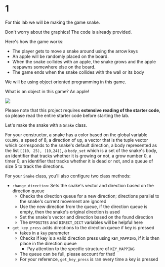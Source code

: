 # 1

For this lab we will be making the game snake.

Don't worry about the graphics! The code is already provided.

Here's how the game works:

* The player gets to move a snake around using the arrow keys
* An apple will be randomly placed on the board.
* When the snake collides with an apple, the snake grows and the apple respawns somewhere else on the board.
* The game ends when the snake collides with the wall or its body

We will be using object oriented programming in this game.

What is an object in this game? An apple!

![](https://images.pexels.com/photos/106690/pexels-photo-106690.jpeg?auto=compress&cs=tinysrgb&dpr=2&h=650&w=940)

Please note that this project requires **extensive reading of the starter code**, so please read the entire starter code before starting the lab.

Let's make the snake with a `Snake` class.

For your constructor, a snake has a color based on the global variable `COLORS`, a speed of 8, a direction of up, a vector that is the tuple vector which corresponds to the snake's default direction, a body represented as the list `[(10, 25), (10,24)]`, a `body_set` which is a set of the snake's body, an identifier that tracks whether it is growing or not, a grow number 0, a timer 0, an identifier that tracks whether it is dead or not, and a queue of size 5 to track the directions.

For your `Snake` class, you'll also configure two class methods:

* `change_direction`: Sets the snake's vector and direction based on the direction queue
  * Checks the direction queue for a new direction; directions parallel to the snake's current movement are ignored
  * Use the new direction from the queue, if the direction queue is empty, then the snake's original direction is used
  * Set the snake's vector and direction based on the found direction
  * The `OPPOSITES` and `DIRECT_DICT` variables will be helpful here
* `get_key_press` adds directions to the direction queue if key is pressed
  * takes in a `key` parameter
  * Checks if key is a valid direction press using `KEY_MAPPING`, if it is then place in the direction queue
    * Pay attention to the specific structure of `KEY_MAPPING`
  * The queue can be full, please account for that!
  * For your reference, `get_key_press` is ran every time a key is pressed

